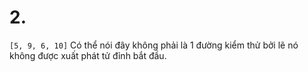 ﻿# 2. 

``[5, 9, 6, 10]``  Có thể nói đây không phải là 1 đường kiểm thử bởi lẽ nó không được xuất phát tử đỉnh bắt đầu.
